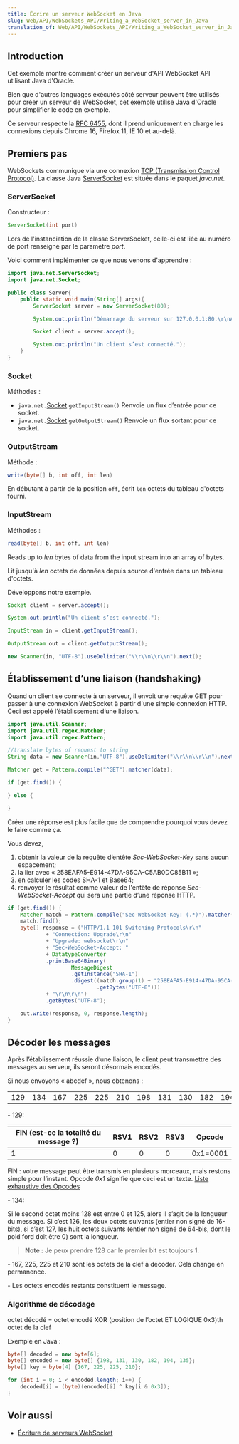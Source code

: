 ```yaml
---
title: Écrire un serveur WebSocket en Java
slug: Web/API/WebSockets_API/Writing_a_WebSocket_server_in_Java
translation_of: Web/API/WebSockets_API/Writing_a_WebSocket_server_in_Java
---
```


## Introduction

Cet exemple montre comment créer un serveur d'API WebSocket API utilisant Java d'Oracle.

Bien que d'autres languages exécutés côté serveur peuvent être utilisés pour créer un serveur de WebSocket, cet exemple utilise Java d'Oracle pour simplifier le code en exemple.

Ce serveur respecte la [RFC 6455](https://datatracker.ietf.org/doc/html/rfc6455), dont il prend uniquement en charge les connexions depuis Chrome 16, Firefox 11, IE 10 et au-delà.

## Premiers pas

WebSockets communique via une connexion [TCP (Transmission Control Protocol)](http://en.wikipedia.org/wiki/Transmission_Control_Protocol). La classe Java [ServerSocket](http://docs.oracle.com/javase/8/docs/api/java/net/ServerSocket.html) est située dans le paquet _java.net_.

### ServerSocket

Constructeur :

```java
ServerSocket(int port)
```

Lors de l'instanciation de la classe ServerSocket, celle-ci est liée au numéro de port renseigné par le paramètre _port_.

Voici comment implémenter ce que nous venons d'apprendre :

```java
import java.net.ServerSocket;
import java.net.Socket;

public class Server{
    public static void main(String[] args){
        ServerSocket server = new ServerSocket(80);

        System.out.println("Démarrage du serveur sur 127.0.0.1:80.\r\nAttente d’une connexion...");

        Socket client = server.accept();

        System.out.println("Un client s’est connecté.");
    }
}
```

### Socket

Méthodes :

- `java.net.`[Socket](http://docs.oracle.com/javase/8/docs/api/java/net/Socket.html) `getInputStream()`
  Renvoie un flux d’entrée pour ce socket.
- `java.net.`[Socket](http://docs.oracle.com/javase/8/docs/api/java/net/Socket.html) `getOutputStream()`
  Renvoie un flux sortant pour ce socket.

### OutputStream

Méthode :

```java
write(byte[] b, int off, int len)
```

En débutant à partir de la position `off`, écrit `len` octets du tableau d'octets fourni.

### InputStream

Méthodes :

```java
read(byte[] b, int off, int len)
```

Reads up to _len_ bytes of data from the input stream into an array of bytes.

Lit jusqu'à _len_ octets de données depuis source d'entrée dans un tableau d'octets.

Développons notre exemple.

```java
Socket client = server.accept();

System.out.println("Un client s’est connecté.");

InputStream in = client.getInputStream();

OutputStream out = client.getOutputStream();

new Scanner(in, "UTF-8").useDelimiter("\\r\\n\\r\\n").next();
```

## Établissement d‘une liaison (handshaking)

Quand un client se connecte à un serveur, il envoit une requête GET pour passer à une connexion WebSocket à partir d'une simple connexion HTTP. Ceci est appelé l’établissement d’une liaison.

```java
import java.util.Scanner;
import java.util.regex.Matcher;
import java.util.regex.Pattern;

//translate bytes of request to string
String data = new Scanner(in,"UTF-8").useDelimiter("\\r\\n\\r\\n").next();

Matcher get = Pattern.compile("^GET").matcher(data);

if (get.find()) {

} else {

}
```

Créer une réponse est plus facile que de comprendre pourquoi vous devez le faire comme ça.

Vous devez,

1. obtenir la valeur de la requête d’entête _Sec-WebSocket-Key_ sans aucun espacement;
2. la lier avec « 258EAFA5-E914-47DA-95CA-C5AB0DC85B11 »;
3. en calculer les codes SHA-1 et Base64;
4. renvoyer le résultat comme valeur de l'entête de réponse _Sec-WebSocket-Accept_ qui sera une partie d’une réponse HTTP.

```java
if (get.find()) {
    Matcher match = Pattern.compile("Sec-WebSocket-Key: (.*)").matcher(data);
    match.find();
    byte[] response = ("HTTP/1.1 101 Switching Protocols\r\n"
            + "Connection: Upgrade\r\n"
            + "Upgrade: websocket\r\n"
            + "Sec-WebSocket-Accept: "
            + DatatypeConverter
            .printBase64Binary(
                    MessageDigest
                    .getInstance("SHA-1")
                    .digest((match.group(1) + "258EAFA5-E914-47DA-95CA-C5AB0DC85B11")
                            .getBytes("UTF-8")))
            + "\r\n\r\n")
            .getBytes("UTF-8");

    out.write(response, 0, response.length);
}
```

## Décoder les messages

Après l’établissement réussie d’une liaison, le client peut transmettre des messages au serveur, ils seront désormais encodés.

Si nous envoyons « abcdef », nous obtenons :

<table>
  <tbody>
    <tr>
      <td>129</td>
      <td>134</td>
      <td>167</td>
      <td>225</td>
      <td>225</td>
      <td>210</td>
      <td>198</td>
      <td>131</td>
      <td>130</td>
      <td>182</td>
      <td>194</td>
      <td>135</td>
    </tr>
  </tbody>
</table>

\- 129:

| FIN (est-ce la totalité du message ?) | RSV1 | RSV2 | RSV3 | Opcode   |
| ------------------------------------- | ---- | ---- | ---- | -------- |
| 1                                     | 0    | 0    | 0    | 0x1=0001 |

FIN : votre message peut être transmis en plusieurs morceaux, mais restons simple pour l’instant.
Opcode _0x1_ signifie que ceci est un texte. [Liste exhaustive des Opcodes](http://tools.ietf.org/html/rfc6455#section-5.2)

\- 134:

Si le second octet moins 128 est entre 0 et 125, alors il s’agit de la longueur du message. Si c’est 126, les deux octets suivants (entier non signé de 16-bits), si c’est 127, les huit octets suivants (entier non signé de 64-bis, dont le poid ford doit être 0) sont la longueur.

> **Note :** Je peux prendre 128 car le premier bit est toujours 1.

\- 167, 225, 225 et 210 sont les octets de la clef à décoder. Cela change en permanence.

\- Les octets encodés restants constituent le message.

### Algorithme de décodage

octet décodé = octet encodé XOR (position de l’octet ET LOGIQUE 0x3)th octet de la clef

Exemple en Java :

```java
byte[] decoded = new byte[6];
byte[] encoded = new byte[] {198, 131, 130, 182, 194, 135};
byte[] key = byte[4] {167, 225, 225, 210};

for (int i = 0; i < encoded.length; i++) {
    decoded[i] = (byte)(encoded[i] ^ key[i & 0x3]);
}
```

## Voir aussi

- [Écriture de serveurs WebSocket](/fr/docs/WebSockets/Writing_WebSocket_servers)
